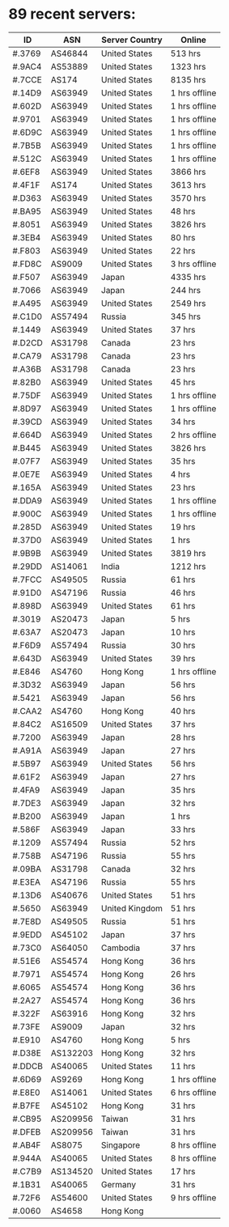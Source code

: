 # 89 recent servers:

| ID | ASN | Server Country | Online |
| ------ | ------ | ------ | ------ |
| #.3769 | AS46844 | United States | 513 hrs |
| #.9AC4 | AS53889 | United States | 1323 hrs |
| #.7CCE | AS174 | United States | 8135 hrs |
| #.14D9 | AS63949 | United States | 1 hrs offline |
| #.602D | AS63949 | United States | 1 hrs offline |
| #.9701 | AS63949 | United States | 1 hrs offline |
| #.6D9C | AS63949 | United States | 1 hrs offline |
| #.7B5B | AS63949 | United States | 1 hrs offline |
| #.512C | AS63949 | United States | 1 hrs offline |
| #.6EF8 | AS63949 | United States | 3866 hrs |
| #.4F1F | AS174 | United States | 3613 hrs |
| #.D363 | AS63949 | United States | 3570 hrs |
| #.BA95 | AS63949 | United States | 48 hrs |
| #.8051 | AS63949 | United States | 3826 hrs |
| #.3EB4 | AS63949 | United States | 80 hrs |
| #.F803 | AS63949 | United States | 22 hrs |
| #.FD8C | AS9009 | United States | 3 hrs offline |
| #.F507 | AS63949 | Japan | 4335 hrs |
| #.7066 | AS63949 | Japan | 244 hrs |
| #.A495 | AS63949 | United States | 2549 hrs |
| #.C1D0 | AS57494 | Russia | 345 hrs |
| #.1449 | AS63949 | United States | 37 hrs |
| #.D2CD | AS31798 | Canada | 23 hrs |
| #.CA79 | AS31798 | Canada | 23 hrs |
| #.A36B | AS31798 | Canada | 23 hrs |
| #.82B0 | AS63949 | United States | 45 hrs |
| #.75DF | AS63949 | United States | 1 hrs offline |
| #.8D97 | AS63949 | United States | 1 hrs offline |
| #.39CD | AS63949 | United States | 34 hrs |
| #.664D | AS63949 | United States | 2 hrs offline |
| #.B445 | AS63949 | United States | 3826 hrs |
| #.07F7 | AS63949 | United States | 35 hrs |
| #.0E7E | AS63949 | United States | 4 hrs |
| #.165A | AS63949 | United States | 23 hrs |
| #.DDA9 | AS63949 | United States | 1 hrs offline |
| #.900C | AS63949 | United States | 1 hrs offline |
| #.285D | AS63949 | United States | 19 hrs |
| #.37D0 | AS63949 | United States | 1 hrs |
| #.9B9B | AS63949 | United States | 3819 hrs |
| #.29DD | AS14061 | India | 1212 hrs |
| #.7FCC | AS49505 | Russia | 61 hrs |
| #.91D0 | AS47196 | Russia | 46 hrs |
| #.898D | AS63949 | United States | 61 hrs |
| #.3019 | AS20473 | Japan | 5 hrs |
| #.63A7 | AS20473 | Japan | 10 hrs |
| #.F6D9 | AS57494 | Russia | 30 hrs |
| #.643D | AS63949 | United States | 39 hrs |
| #.E846 | AS4760 | Hong Kong | 1 hrs offline |
| #.3D32 | AS63949 | Japan | 56 hrs |
| #.5421 | AS63949 | Japan | 56 hrs |
| #.CAA2 | AS4760 | Hong Kong | 40 hrs |
| #.84C2 | AS16509 | United States | 37 hrs |
| #.7200 | AS63949 | Japan | 28 hrs |
| #.A91A | AS63949 | Japan | 27 hrs |
| #.5B97 | AS63949 | United States | 56 hrs |
| #.61F2 | AS63949 | Japan | 27 hrs |
| #.4FA9 | AS63949 | Japan | 35 hrs |
| #.7DE3 | AS63949 | Japan | 32 hrs |
| #.B200 | AS63949 | Japan | 1 hrs |
| #.586F | AS63949 | Japan | 33 hrs |
| #.1209 | AS57494 | Russia | 52 hrs |
| #.758B | AS47196 | Russia | 55 hrs |
| #.09BA | AS31798 | Canada | 32 hrs |
| #.E3EA | AS47196 | Russia | 55 hrs |
| #.13D6 | AS40676 | United States | 51 hrs |
| #.5650 | AS63949 | United Kingdom | 51 hrs |
| #.7E8D | AS49505 | Russia | 51 hrs |
| #.9EDD | AS45102 | Japan | 37 hrs |
| #.73C0 | AS64050 | Cambodia | 37 hrs |
| #.51E6 | AS54574 | Hong Kong | 36 hrs |
| #.7971 | AS54574 | Hong Kong | 26 hrs |
| #.6065 | AS54574 | Hong Kong | 36 hrs |
| #.2A27 | AS54574 | Hong Kong | 36 hrs |
| #.322F | AS63916 | Hong Kong | 32 hrs |
| #.73FE | AS9009 | Japan | 32 hrs |
| #.E910 | AS4760 | Hong Kong | 5 hrs |
| #.D38E | AS132203 | Hong Kong | 32 hrs |
| #.DDCB | AS40065 | United States | 11 hrs |
| #.6D69 | AS9269 | Hong Kong | 1 hrs offline |
| #.E8E0 | AS14061 | United States | 6 hrs offline |
| #.B7FE | AS45102 | Hong Kong | 31 hrs |
| #.CB95 | AS209956 | Taiwan | 31 hrs |
| #.DFEB | AS209956 | Taiwan | 31 hrs |
| #.AB4F | AS8075 | Singapore | 8 hrs offline |
| #.944A | AS40065 | United States | 8 hrs offline |
| #.C7B9 | AS134520 | United States | 17 hrs |
| #.1B31 | AS40065 | Germany | 31 hrs |
| #.72F6 | AS54600 | United States | 9 hrs offline |
| #.0060 | AS4658 | Hong Kong | |

